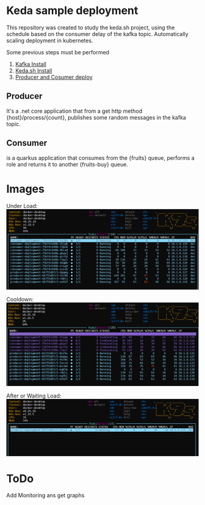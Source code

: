 # Keda sample deployment

This repository was created to study the keda.sh project, using the schedule based on the consumer delay of the kafka topic. Automatically scaling deployment in kubernetes.

Some previous steps must be performed

1. [Kafka Install](kafka/install.md)
2. [Keda.sh Install](keda/install.md)
3. [Producer and Cosumer deploy](deployments/readme.md)

## Producer

It's a .net core application that from a get http method {host}/process/{count}, publishes some random messages in the kafka topic.

## Consumer

is a quarkus application that consumes from the {fruits} queue, performs a role and returns it to another {fruits-buy} queue.

# Images
Under Load:
![UnderLoad](images/underLoad.jpg)

Cooldown:
![Colldown](images/cooldown.jpg)

After or Waiting Load:
![After/Waiting Load](images/afterLoad.jpg)

# ToDo

Add Monitoring ans get graphs